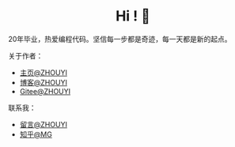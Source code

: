 

<h1 align="center">Hi ! 👋 </h1>

20年毕业，热爱编程代码。坚信每一步都是奇迹，每一天都是新的起点。

关于作者：
- [主页@ZHOUYI](http://www.zhouyi.run)
- [博客@ZHOUYI](http://www.zhouyi.run/#/blog)
- [Gitee@ZHOUYI](https://gitee.com/Z568_568)
 
联系我：

- [留言@ZHOUYI](http://www.zhouyi.run/#/contact)
- [知乎@MG](https://www.zhihu.com/people/mang-guo-kuai-shou)

